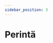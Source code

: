 ```yaml
---
sidebar_position: 3
---
```


# Perintä

<!-- ## Yleiset periaatteet

- Palvelun roolit:
    - TaikaTilaus (Asiakaspalvelu): Vastaa ohjelmistosta, tietokannasta ja automaatiosta.
    - Asiakas/Perintätoimisto: Vastaa rekisterin sisällöstä ja perintäprosessin päätöksistä, mukaan lukien perintäkulujen ja ohimaksujen käsittely.
- GDPR-vaatimukset: TaikaTilaus toimii tietojen käsittelijänä, ja asiakkaalla tai lehdellä on vastuu tallennetuista tiedoista.

## Prosessin vaiheet ja ohjeet

### Vaihe 1: Maksamattomien laskujen käsittely ja katkaisukäsittely
- Ennen perintään siirtämistä:
    - Tarkista, että laskut (MaMu #1 tai MaMu #2) ovat maksamattomia.
    - Poista laskut, jotka on jo siirretty perintään.
- Katkaisukäsittely:
    - Katkaise tilaus ja hyvitä alkuperäinen lasku.
    - Luo uusi loppulasku käyttäen jaettuja lehtiä.
    - Aktivoi katkaisukäsittely automaattisesti asiakaskohtaisten määrittelyjen mukaisesti.
    - Asiakas ohjeistaa ja päättää katkaisukäsittelyn käytöstä.

### Vaihe 2: Katkaisukäsittelyn jälkeiset toimenpiteet
- Kirjanpidon ohitus-/osasuoritukset:
    - Lehti tai tilitoimisto hoitaa ohitus- tai osasuoritusten kirjaamisen.
    - Varmista, että mahdolliset ohitus- tai osasuoritukset kirjataan oikein ennen perintään siirtoa.

### Vaihe 3: Perintä
- Perintäprosessin aktivointi:
    - TaikaTilaus/asiakaspalvelu siirtää laskut perintään:
        - Hyvitetään laskut.
        - Asetetaan katkaisupäivä kuukauden päähän.
        - Muutetaan laskujen tila "SIIRRETTY PERINTÄÄN".
    - Asiakas päättää perinnän käytöstä ja tekee sopimuksen halutun perintätoimiston kanssa.
    - Asiakas seuraa ja käsittelee erääntyneet laskut.
- Perintätoimiston ohjeet:
    - Käsittele oikein maksetut viitesuoritukset.
    - Ilmoita ohisuoritukset ja varmista, ettei hyvitettyihin laskuihin liitetä myöhempiä suorituksia.
    - Ilmoita asiakas ohjeiden mukaisesti perintätoimistolle viitteettömät maksutiedot ja osasuoritukset.

### Vaihe 4: Suoritusten hallinta ja tilauksien päivitys
- Suoritusten käsittely:
    - Toimi asiakaskohtaisen AsPa-sopimuksen mukaisesti.
    - Asiakas päättää, miten tilauksia käsitellään perinnän päätyttyä (jatketaan vanhaa tilausta tai luodaan uusi).
    - Päivitä tarvittaessa tilauksen tiedot ja ohjeista asiakasta muutoksista.

### Vaihe 5: Tilausten käsittely ja ohimaksujen hallinta
- Ohimaksujen käsittely:
    - Ilmoita ohimaksut perintätoimistolle sovitulla tavalla.
    - Merkitse ohimaksut uudelle laskulle (kopio alkuperäisestä laskusta).
    - Asiakkaan tulee huolehtia, että perintäkulut kirjataan oikein, vaikka ohimaksu tapahtuisi.
- Osasuoritukset:
    - Luo kopio alkuperäisestä laskusta ja kirjaa osasuoritus erikseen.
    - Merkitse tilille, jolle maksu on saapunut, maksupäivämäärä ja maksettu summa.
    - Seuraa osasuorituksia kirjaamalla ne erilliseen seurantataulukkoon (esim. maksajan nimi, tilausnumero, laskunumero, laskun summa, maksettu osamäärä ja jäljellä oleva summa).

### Vaihe 6: Raportointi
- Raporttien laatiminen:
    - Tuota automaattiset ja räätälöidyt raportit kirjanpitoa varten.
    - Raportoi perintään siirretyt laskut ja perintätoimiston tekemät toimenpiteet asiakalle säännöllisesti (esim. kuukausittain).

## Erityistilanteet ja muut ohjeet

### Perintäaineistojen koonti

- Ilman katkaisukäsittelyä käytettäessä (MaMu #1 tai #2):
    - Hae erääntyneet maksumuistutuslaskut oikean maksumuodon mukaisesti.
    - Varmista listojen oikeellisuus ennen kaikkien laskujen valintaa.
    - Klikkaa "Siirrä perintään" -painiketta.
- Katkaisukäsittelyä käyttäessä:
    - Hae erääntyneet loppulaskut, joiden tila on "Erääntynyt" ja tyyppi "TOIMITETUT".
    - Varmis ta laskujen oikeellisuus ennen perintään siirtoa.
    - Klikkaa "Siirrä perintään" -painiketta.

### Ohimaksujen ja osasuoritusten merkinnät

- Ohimaksu:
    - Jos tilaaja maksaa alkuperäisen laskun suoraan, ilmoita ohimaksusta perintätoimistolle.
    - Kopioi alkuperäinen lasku ja liitä saapunut ohimaksu uudelle laskulle.
    - Ilmoita ohimaksun tiedot perintätoimistolle ja kirjaa ne kirjanpitoon.
- Osasuoritukset:
    - Luo kopio alkuperäisestä laskusta ja lisää uusi osasuoritus.
    - Kirjaa tilin tiedot, maksupäivä, osamäärä sekä mahdollinen jäljellä oleva summa.
    - Varmista, että osasuoritukset näkyvät oikein laskun suorituksissa ja summatiedoissa.

### Luottotappioiden hallinta

- Luottotappioiksi kirjattavat laskut:
    - Mikäli lasku jää perimättä (esim. alle 10,00 €), kirjaa lasku luottotappioksi.
    - Käytä ohjeistettuja tilejä (Kassa-, myynti- ja kulutilit) luottotappiokirjauksissa.

### Poikkeustapaukset

- Aiheettomiksi päätettävät laskut:
    - Kirjaa asiakkaan ohjeiden mukaisesti, esimerkiksi muuttamalla laskun tilaa luottotappioksi.
    - Jos tilaus on perintään siirron yhteydessä katkaistu, älä muuta sitä, vaan luo tarvittaessa uusi tilaus.
- Asiakaskohtaiset ohjeet:
    - Noudata asiakkaan ohjeita laskutuksen ja perinnän suhteen (esim. erikoismääritykset MaMu #1/#2, ohimaksujen käsittely tai perintäaineiston lähetysaikataulu).
    - Huolehdi, että kaikki muutostoiveet kirjataan ja laskutetaan erikseen lisätyönä.

 -->
